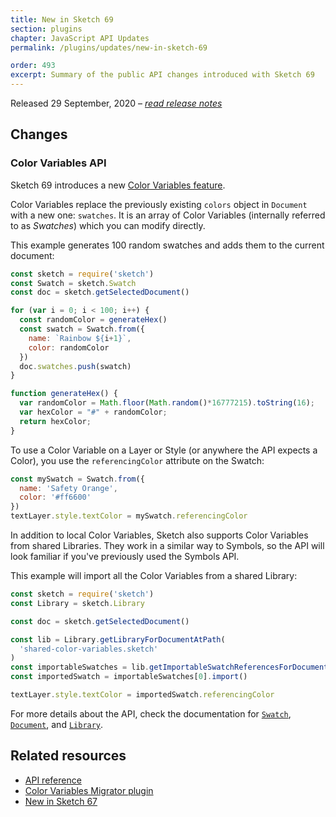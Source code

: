 ```yaml
---
title: New in Sketch 69
section: plugins
chapter: JavaScript API Updates
permalink: /plugins/updates/new-in-sketch-69

order: 493
excerpt: Summary of the public API changes introduced with Sketch 69
---
```


Released 29 September, 2020 – [_read release notes_](https://www.sketch.com/updates/#version-69)

## Changes

### Color Variables API

Sketch 69 introduces a new [Color Variables feature](https://www.sketch.com/blog/2020/08/31/components-management-color-variables-and-linked-data-what-s-in-the-69-beta/).

Color Variables replace the previously existing `colors` object in `Document` with a new one: `swatches`. It is an array of Color Variables (internally referred to as _Swatches_) which you can modify directly.

This example generates 100 random swatches and adds them to the current document:

```js
const sketch = require('sketch')
const Swatch = sketch.Swatch
const doc = sketch.getSelectedDocument()

for (var i = 0; i < 100; i++) {
  const randomColor = generateHex()
  const swatch = Swatch.from({
    name: `Rainbow ${i+1}`,
    color: randomColor
  })
  doc.swatches.push(swatch)
}

function generateHex() {
  var randomColor = Math.floor(Math.random()*16777215).toString(16);
  var hexColor = "#" + randomColor;
  return hexColor;
}
```

To use a Color Variable on a Layer or Style (or anywhere the API expects a Color), you use the `referencingColor` attribute on the Swatch:

```js
const mySwatch = Swatch.from({
  name: 'Safety Orange',
  color: '#ff6600'
})
textLayer.style.textColor = mySwatch.referencingColor
```

In addition to local Color Variables, Sketch also supports Color Variables from shared Libraries. They work in a similar way to Symbols, so the API will look familiar if you've previously used the Symbols API.

This example will import all the Color Variables from a shared Library:

```js
const sketch = require('sketch')
const Library = sketch.Library

const doc = sketch.getSelectedDocument()

const lib = Library.getLibraryForDocumentAtPath(
  'shared-color-variables.sketch'
)
const importableSwatches = lib.getImportableSwatchReferencesForDocument(doc)
const importedSwatch = importableSwatches[0].import()

textLayer.style.textColor = importedSwatch.referencingColor
```

For more details about the API, check the documentation for [`Swatch`](/reference/api/#swatch), [`Document`](/reference/api/#document), and [`Library`](/reference/api/#library).

## Related resources

- [API reference](/reference/api)
- [Color Variables Migrator plugin](https://github.com/sketch-hq/color-variables-migrator)
- [New in Sketch 67](/plugins/updates/new-in-sketch-67)

